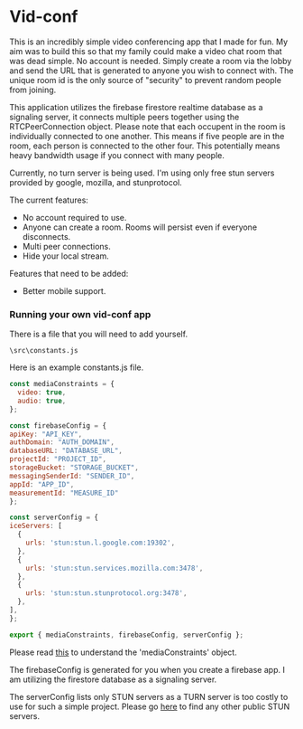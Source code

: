 # Vid-conf

This is an incredibly simple video conferencing app that I made for fun.  My aim was to build this so that my family could make a video chat room that was dead simple.  No account is needed.  Simply create a room via the lobby and send the URL that is generated to anyone you wish to connect with.  The unique room id is the only source of "security" to prevent random people from joining.  

This application utilizes the firebase firestore realtime database as a signaling server, it connects multiple peers together using the RTCPeerConnection object.  Please note that each occupent in the room is individually connected to one another.  This means if five people are in the room, each person is connected to the other four.  This potentially means heavy bandwidth usage if you connect with many people.

Currently, no turn server is being used.  I'm using only free stun servers provided by google, mozilla, and stunprotocol.

The current features:
* No account required to use.
* Anyone can create a room.  Rooms will persist even if everyone disconnects.
* Multi peer connections.
* Hide your local stream.

Features that need to be added:
* Better mobile support.

### Running your own vid-conf app
There is a file that you will need to add yourself.
```
\src\constants.js
```

Here is an example constants.js file.

```js
const mediaConstraints = {
  video: true,
  audio: true,
};

const firebaseConfig = {
apiKey: "API_KEY",
authDomain: "AUTH_DOMAIN",
databaseURL: "DATABASE_URL",
projectId: "PROJECT_ID",
storageBucket: "STORAGE_BUCKET",
messagingSenderId: "SENDER_ID",
appId: "APP_ID",
measurementId: "MEASURE_ID"
};

const serverConfig = {
iceServers: [
  {
    urls: 'stun:stun.l.google.com:19302',
  },
  {
    urls: 'stun:stun.services.mozilla.com:3478',
  },
  {
    urls: 'stun:stun.stunprotocol.org:3478',
  },
],
};

export { mediaConstraints, firebaseConfig, serverConfig };
```

Please read [this](https://webrtc.org/getting-started/media-capture-and-constraints) to understand the 'mediaConstraints' object.

The firebaseConfig is generated for you when you create a firebase app.  I am utilizing the firestore database as a signaling server.

The serverConfig lists only STUN servers as a TURN server is too costly to use for such a simple project.  Please go [here](https://gist.github.com/mondain/b0ec1cf5f60ae726202e) to find any other public STUN servers.

